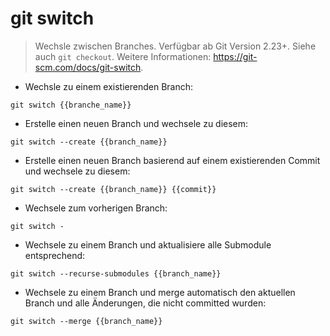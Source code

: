 # git switch

> Wechsle zwischen Branches. Verfügbar ab Git Version 2.23+.
> Siehe auch `git checkout`.
> Weitere Informationen: <https://git-scm.com/docs/git-switch>.

- Wechsle zu einem existierenden Branch:

`git switch {{branche_name}}`

- Erstelle einen neuen Branch und wechsele zu diesem:

`git switch --create {{branch_name}}`

- Erstelle einen neuen Branch basierend auf einem existierenden Commit und wechsele zu diesem:

`git switch --create {{branch_name}} {{commit}}`

- Wechsele zum vorherigen Branch:

`git switch -`

- Wechsele zu einem Branch und aktualisiere alle Submodule entsprechend:

`git switch --recurse-submodules {{branch_name}}`

- Wechsele zu einem Branch und merge automatisch den aktuellen Branch und alle Änderungen, die nicht committed wurden:

`git switch --merge {{branch_name}}`
